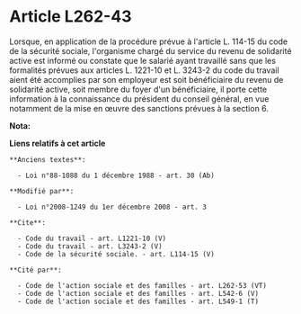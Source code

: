 # Article L262-43

Lorsque, en application de la procédure prévue à l'article L. 114-15 du code de la sécurité sociale, l'organisme chargé du
service du revenu de solidarité active est informé ou constate que le salarié ayant travaillé sans que les formalités prévues
aux articles L. 1221-10 et L. 3243-2 du code du travail aient été accomplies par son employeur est soit bénéficiaire du
revenu de solidarité active, soit membre du foyer d'un bénéficiaire, il porte cette information à la connaissance du
président du conseil général, en vue notamment de la mise en œuvre des sanctions prévues à la section 6.

**Nota:**



**Liens relatifs à cet article**

	**Anciens textes**:

	  - Loi n°88-1088 du 1 décembre 1988 - art. 30 (Ab)

	**Modifié par**:

	  - Loi n°2008-1249 du 1er décembre 2008 - art. 3

	**Cite**:

	  - Code du travail - art. L1221-10 (V)
	  - Code du travail - art. L3243-2 (V)
	  - Code de la sécurité sociale. - art. L114-15 (V)

	**Cité par**:

	  - Code de l'action sociale et des familles - art. L262-53 (VT)
	  - Code de l'action sociale et des familles - art. L542-6 (V)
	  - Code de l'action sociale et des familles - art. L549-1 (T)
